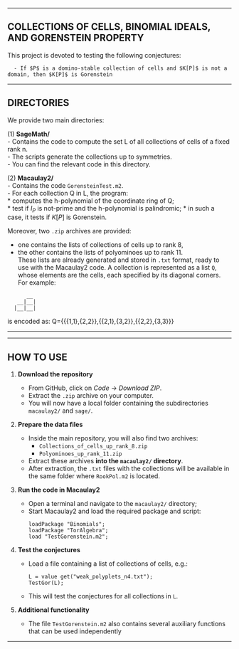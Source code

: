 ---------------------------------------------------------------------------------------------------
 COLLECTIONS OF CELLS, BINOMIAL IDEALS, AND GORENSTEIN PROPERTY 
---------------------------------------------------------------------------------------------------

This project is devoted to testing the following conjectures:

      - If $P$ is a domino-stable collection of cells and $K[P]$ is not a domain, then $K[P]$ is Gorenstein

---------------------------------------------------------------------------------------------------
 DIRECTORIES
---------------------------------------------------------------------------------------------------

We provide two main directories:

(1) **SageMath/**  
    - Contains the code to compute the set L of all collections of cells of a fixed rank n.  
    - The scripts generate the collections up to symmetries.  
    - You can find the relevant code in this directory.

(2) **Macaulay2/**  
    - Contains the code `GorensteinTest.m2`.  
    - For each collection Q in L, the program:  
        * computes the h-polynomial of the coordinate ring of Q;  
        * test if $I_P$ is not-prime and the h-polynomial is palindromic;
        * in such a case, it tests if $K[P]$ is Gorenstein.

Moreover, two `.zip` archives are provided:  
- one contains the lists of collections of cells up to rank 8,  
- the other contains the lists of polyominoes up to rank 11.  
These lists are already generated and stored in `.txt` format, ready to use with the Macaulay2 code.
A collection is represented as a list `Q`, whose elements are the cells, each specified by its diagonal corners. For example:
```
      __
   __|__|
  |__|__|

 ``` 
is encoded as:  Q={{{1,1},{2,2}},{{2,1},{3,2}},{{2,2},{3,3}}} 

---------------------------------------------------------------------------------------------------

---------------------------------------------------------------------------------------------------
 HOW TO USE
---------------------------------------------------------------------------------------------------

1. **Download the repository**  
   - From GitHub, click on *Code* → *Download ZIP*.  
   - Extract the `.zip` archive on your computer.  
   - You will now have a local folder containing the subdirectories `macaulay2/` and `sage/`.

2. **Prepare the data files**  
   - Inside the main repository, you will also find two archives:  
       * `Collections_of_cells_up_rank_8.zip`  
       * `Polyominoes_up_rank_11.zip`  
   - Extract these archives **into the `macaulay2/` directory**.  
   - After extraction, the `.txt` files with the collections will be available in the same folder where `RookPol.m2` is located.

3. **Run the code in Macaulay2**  
   - Open a terminal and navigate to the `macaulay2/` directory;
   - Start Macaulay2 and load the required package and script:  
     ```
     loadPackage "Binomials";
     loadPackage "TorAlgebra";
     load "TestGorenstein.m2";
     ```

4. **Test the conjectures**  
   - Load a file containing a list of collections of cells, e.g.:
     ```
     L = value get("weak_polyplets_n4.txt");
     TestGor(L);
     ```
   - This will test the conjectures for all collections in `L`.

5. **Additional functionality**  
   - The file `TestGorenstein.m2` also contains several auxiliary functions that can be used independently

---

